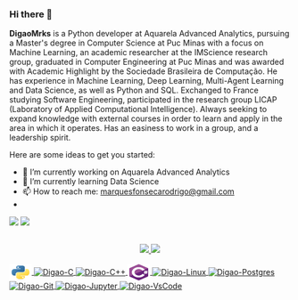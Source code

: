 ### Hi there 👋

**DigaoMrks** is a Python developer at Aquarela Advanced Analytics, pursuing a Master's degree in Computer Science at Puc Minas with a focus on Machine Learning, an academic researcher at the IMScience research group, graduated in Computer Engineering at Puc Minas and was awarded with Academic Highlight by the Sociedade Brasileira de Computação. He has experience in Machine Learning, Deep Learning, Multi-Agent Learning and Data Science, as well as Python and SQL. Exchanged to France studying Software Engineering, participated in the research group LICAP (Laboratory of Applied Computational Intelligence). Always seeking to expand knowledge with external courses in order to learn and apply in the area in which it operates. Has an easiness to work in a group, and a leadership spirit.

Here are some ideas to get you started:

- 🔭 I’m currently working on Aquarela Advanced Analytics
- 🌱 I’m currently learning Data Science
- 📫 How to reach me: marquesfonsecarodrigo@gmail.com
- 
<div> 
  <a href = "mailto:contatomarquesfonsecarodrigo@gmail.com"><img src="https://img.shields.io/badge/-Gmail-%23333?style=for-the-badge&logo=gmail&logoColor=white" target="_blank"></a>
  <a href="https://www.linkedin.com/in/rodrigo-fonseca-marques/" target="_blank"><img src="https://img.shields.io/badge/-LinkedIn-%230077B5?style=for-the-badge&logo=linkedin&logoColor=white" target="_blank"></a> 
</div>

##

<div align="center">
  <a href="https://github.com/DigaoMrks">
  <img height="180em" src="https://github-readme-stats.vercel.app/api?username=DigaoMrks&show_icons=true&theme=dark&include_all_commits=true&count_private=true"/>
  <img height="180em" src="https://github-readme-stats.vercel.app/api/top-langs/?username=DigaoMrks&layout=compact&langs_count=7&theme=dark"/>
</div>
  
<div style="display: inline_block"><br>
  <img align="center" alt="Digao-Python" height="30" width="40" src="https://raw.githubusercontent.com/devicons/devicon/master/icons/python/python-original.svg">
  <img align="center" alt="Digao-C" height="30" width="40" src="https://cdn.jsdelivr.net/gh/devicons/devicon/icons/c/c-original.svg" />
  <img align="center" alt="Digao-C++" height="30" width="40" src="https://cdn.jsdelivr.net/gh/devicons/devicon/icons/cplusplus/cplusplus-original.svg" />
  <img align="center" alt="Digao-C#" height="30" width="40" src="https://raw.githubusercontent.com/devicons/devicon/master/icons/csharp/csharp-original.svg">
  <img align="center" alt="Digao-Linux" height="30" width="40" src="https://cdn.jsdelivr.net/gh/devicons/devicon/icons/linux/linux-original.svg" />
  <img align="center" alt="Digao-Postgres" height="30" width="40" src="https://cdn.jsdelivr.net/gh/devicons/devicon/icons/postgresql/postgresql-original-wordmark.svg" />
  <!---<img align="center" alt="Digao-Docker" height="30" width="40" src="https://cdn.jsdelivr.net/gh/devicons/devicon/icons/docker/docker-original.svg" /> --->
  <!---<img align="center" alt="Digao-Flask" height="30" width="40" src="https://cdn.jsdelivr.net/gh/devicons/devicon/icons/flask/flask-original-wordmark.svg" />--->
  <img align="center" alt="Digao-Git" height="30" width="40" src="https://cdn.jsdelivr.net/gh/devicons/devicon/icons/git/git-original.svg" />
  <img align="center" alt="Digao-Jupyter" height="30" width="40" src="https://cdn.jsdelivr.net/gh/devicons/devicon/icons/jupyter/jupyter-original-wordmark.svg" />
  <!---<img align="center" alt="Digao-TensorFlow" height="30" width="40" src="https://cdn.jsdelivr.net/gh/devicons/devicon/icons/tensorflow/tensorflow-original.svg" />--->
  <!---<img align="center" alt="Digao-Numpy" height="30" width="40" src="https://cdn.jsdelivr.net/gh/devicons/devicon/icons/numpy/numpy-original.svg" />--->
  <img align="center" alt="Digao-VsCode" height="30" width="40" src="https://cdn.jsdelivr.net/gh/devicons/devicon/icons/vscode/vscode-original.svg" />
</div>
  
  
